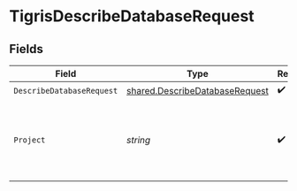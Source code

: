 # TigrisDescribeDatabaseRequest


## Fields

| Field                                                                            | Type                                                                             | Required                                                                         | Description                                                                      |
| -------------------------------------------------------------------------------- | -------------------------------------------------------------------------------- | -------------------------------------------------------------------------------- | -------------------------------------------------------------------------------- |
| `DescribeDatabaseRequest`                                                        | [shared.DescribeDatabaseRequest](../../models/shared/describedatabaserequest.md) | :heavy_check_mark:                                                               | N/A                                                                              |
| `Project`                                                                        | *string*                                                                         | :heavy_check_mark:                                                               | Project name whose db is under target to get description.                        |
